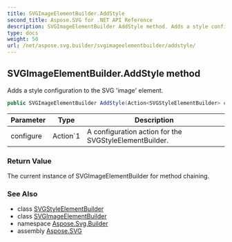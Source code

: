 ```yaml
---
title: SVGImageElementBuilder.AddStyle
second_title: Aspose.SVG for .NET API Reference
description: SVGImageElementBuilder AddStyle method. Adds a style configuration to the SVG image element
type: docs
weight: 50
url: /net/aspose.svg.builder/svgimageelementbuilder/addstyle/
---
```

## SVGImageElementBuilder.AddStyle method

Adds a style configuration to the SVG 'image' element.

```csharp
public SVGImageElementBuilder AddStyle(Action<SVGStyleElementBuilder> configure)
```

| Parameter | Type | Description |
| --- | --- | --- |
| configure | Action`1 | A configuration action for the SVGStyleElementBuilder. |

### Return Value

The current instance of SVGImageElementBuilder for method chaining.

### See Also

* class [SVGStyleElementBuilder](../../svgstyleelementbuilder/)
* class [SVGImageElementBuilder](../)
* namespace [Aspose.Svg.Builder](../../../aspose.svg.builder/)
* assembly [Aspose.SVG](../../../)
